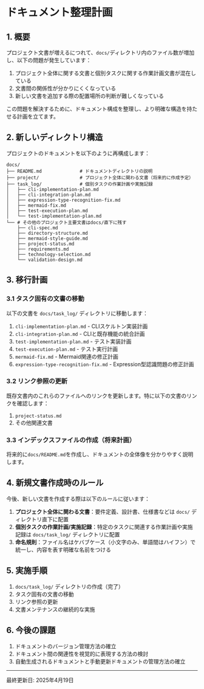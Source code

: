 # ドキュメント整理計画

## 1. 概要

プロジェクト文書が増えるにつれて、`docs/`ディレクトリ内のファイル数が増加し、以下の問題が発生しています：

1. プロジェクト全体に関する文書と個別タスクに関する作業計画文書が混在している
2. 文書間の関係性が分かりにくくなっている
3. 新しい文書を追加する際の配置場所の判断が難しくなっている

この問題を解決するために、ドキュメント構成を整理し、より明確な構造を持たせる計画を立てます。

## 2. 新しいディレクトリ構造

プロジェクトのドキュメントを以下のように再構成します：

```
docs/
├── README.md              # ドキュメントディレクトリの説明
├── project/               # プロジェクト全体に関わる文書（将来的に作成予定）
├── task_log/              # 個別タスクの作業計画や実施記録
│   ├── cli-implementation-plan.md
│   ├── cli-integration-plan.md
│   ├── expression-type-recognition-fix.md
│   ├── mermaid-fix.md
│   ├── test-execution-plan.md
│   └── test-implementation-plan.md
└── # その他のプロジェクト主要文書はdocs/直下に残す
    ├── cli-spec.md
    ├── directory-structure.md
    ├── mermaid-style-guide.md
    ├── project-status.md
    ├── requirements.md
    ├── technology-selection.md
    └── validation-design.md
```

## 3. 移行計画

### 3.1 タスク固有の文書の移動

以下の文書を `docs/task_log/` ディレクトリに移動します：

1. `cli-implementation-plan.md` - CLIスケルトン実装計画
2. `cli-integration-plan.md` - CLIと既存機能の統合計画
3. `test-implementation-plan.md` - テスト実装計画
4. `test-execution-plan.md` - テスト実行計画
5. `mermaid-fix.md` - Mermaid関連の修正計画
6. `expression-type-recognition-fix.md` - Expression型認識問題の修正計画

### 3.2 リンク参照の更新

既存文書内のこれらのファイルへのリンクを更新します。特に以下の文書のリンクを確認します：

1. `project-status.md`
2. その他関連文書

### 3.3 インデックスファイルの作成（将来計画）

将来的に`docs/README.md`を作成し、ドキュメントの全体像を分かりやすく説明します。

## 4. 新規文書作成時のルール

今後、新しい文書を作成する際は以下のルールに従います：

1. **プロジェクト全体に関わる文書**：要件定義、設計書、仕様書などは `docs/` ディレクトリ直下に配置
2. **個別タスクの作業計画/実施記録**：特定のタスクに関連する作業計画や実施記録は `docs/task_log/` ディレクトリに配置
3. **命名規則**：ファイル名はケバブケース（小文字のみ、単語間はハイフン）で統一し、内容を表す明確な名前をつける

## 5. 実施手順

1. `docs/task_log/` ディレクトリの作成（完了）
2. タスク固有の文書の移動
3. リンク参照の更新
4. 文書メンテナンスの継続的な実施

## 6. 今後の課題

1. ドキュメントのバージョン管理方法の確立
2. ドキュメント間の関連性を視覚的に表現する方法の検討
3. 自動生成されるドキュメントと手動更新ドキュメントの管理方法の確立

---

最終更新日: 2025年4月19日